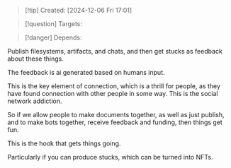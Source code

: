 
>[!tip] Created: [2024-12-06 Fri 17:01]

>[!question] Targets: 

>[!danger] Depends: 

Publish filesystems, artifacts, and chats, and then get stucks as feedback about these things.

The feedback is ai generated based on humans input.

This is the key element of connection, which is a thrill for people, as they have found connection with other people in some way.  This is the social network addiction.

So if we allow people to make documents together, as well as just publish, and to make bots together, receive feedback and funding, then things get fun.

This is the hook that gets things going.

Particularly if you can produce stucks, which can be turned into NFTs.
